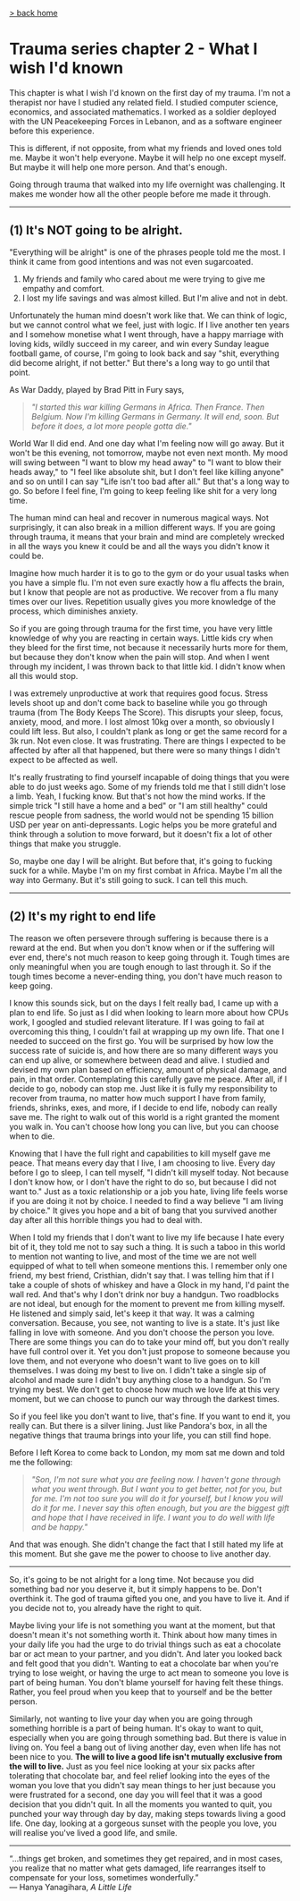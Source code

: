 [> back home](/blog?home)

# **Trauma series chapter 2 - What I wish I'd known**

This chapter is what I wish I'd known on the first day of my trauma. I'm not a therapist nor have I studied any related field. I studied computer science, economics, and associated mathematics. I worked as a soldier deployed with the UN Peacekeeping Forces in Lebanon, and as a software engineer before this experience.

This is different, if not opposite, from what my friends and loved ones told me. Maybe it won't help everyone. Maybe it will help no one except myself. But maybe it will help one more person. And that's enough.

Going through trauma that walked into my life overnight was challenging. It makes me wonder how all the other people before me made it through.

------

## (1) It's NOT going to be alright.

"Everything will be alright" is one of the phrases people told me the most. I think it came from good intentions and was not even sugarcoated.

1. My friends and family who cared about me were trying to give me empathy and comfort.
2. I lost my life savings and was almost killed. But I'm alive and not in debt.

Unfortunately the human mind doesn't work like that. We can think of logic, but we cannot control what we feel, just with logic. If I live another ten years and I somehow monetise what I went through, have a happy marriage with loving kids, wildly succeed in my career, and win every Sunday league football game, of course, I'm going to look back and say "shit, everything did become alright, if not better." But there's a long way to go until that point.

As War Daddy, played by Brad Pitt in Fury says,

> *"I started this war killing Germans in Africa. Then France. Then Belgium. Now I'm killing Germans in Germany. It will end, soon. But before it does, a lot more people gotta die."*

World War II did end. And one day what I'm feeling now will go away. But it won't be this evening, not tomorrow, maybe not even next month. My mood will swing between "I want to blow my head away" to "I want to blow their heads away," to "I feel like absolute shit, but I don't feel like killing anyone" and so on until I can say "Life isn't too bad after all." But that's a long way to go. So before I feel fine, I'm going to keep feeling like shit for a very long time.

The human mind can heal and recover in numerous magical ways. Not surprisingly, it can also break in a million different ways. If you are going through trauma, it means that your brain and mind are completely wrecked in all the ways you knew it could be and all the ways you didn't know it could be.

Imagine how much harder it is to go to the gym or do your usual tasks when you have a simple flu. I'm not even sure exactly how a flu affects the brain, but I know that people are not as productive. We recover from a flu many times over our lives. Repetition usually gives you more knowledge of the process, which diminishes anxiety.

So if you are going through trauma for the first time, you have very little knowledge of why you are reacting in certain ways. Little kids cry when they bleed for the first time, not because it necessarily hurts more for them, but because they don't know when the pain will stop. And when I went through my incident, I was thrown back to that little kid. I didn't know when all this would stop.

I was extremely unproductive at work that requires good focus. Stress levels shoot up and don't come back to baseline while you go through trauma (from The Body Keeps The Score). This disrupts your sleep, focus, anxiety, mood, and more. I lost almost 10kg over a month, so obviously I could lift less. But also, I couldn't plank as long or get the same record for a 3k run. Not even close. It was frustrating. There are things I expected to be affected by after all that happened, but there were so many things I didn't expect to be affected as well.

It's really frustrating to find yourself incapable of doing things that you were able to do just weeks ago. Some of my friends told me that I still didn't lose a limb. Yeah, I fucking know. But that's not how the mind works. If the simple trick "I still have a home and a bed" or "I am still healthy" could rescue people from sadness, the world would not be spending 15 billion USD per year on anti-depressants. Logic helps you be more grateful and think through a solution to move forward, but it doesn't fix a lot of other things that make you struggle.

So, maybe one day I will be alright. But before that, it's going to fucking suck for a while. Maybe I'm on my first combat in Africa. Maybe I'm all the way into Germany. But it's still going to suck. I can tell this much.

----------


## (2) It's my right to end life

The reason we often persevere through suffering is because there is a reward at the end. But when you don't know when or if the suffering will ever end, there's not much reason to keep going through it. Tough times are only meaningful when you are tough enough to last through it. So if the tough times become a never-ending thing, you don't have much reason to keep going.

I know this sounds sick, but on the days I felt really bad, I came up with a plan to end life. So just as I did when looking to learn more about how CPUs work, I googled and studied relevant literature. If I was going to fail at overcoming this thing, I couldn't fail at wrapping up my own life. That one I needed to succeed on the first go. You will be surprised by how low the success rate of suicide is, and how there are so many different ways you can end up alive, or somewhere between dead and alive. I studied and devised my own plan based on efficiency, amount of physical damage, and pain, in that order. Contemplating this carefully gave me peace. After all, if I decide to go, nobody can stop me. Just like it is fully my responsibility to recover from trauma, no matter how much support I have from family, friends, shrinks, exes, and more, if I decide to end life, nobody can really save me. The right to walk out of this world is a right granted the moment you walk in. You can't choose how long you can live, but you can choose when to die.

Knowing that I have the full right and capabilities to kill myself gave me peace. That means every day that I live, I am choosing to live. Every day before I go to sleep, I can tell myself, "I didn't kill myself today. Not because I don't know how, or I don't have the right to do so, but because I did not want to." Just as a toxic relationship or a job you hate, living life feels worse if you are doing it not by choice. I needed to find a way believe "I am living by choice." It gives you hope and a bit of bang that you survived another day after all this horrible things you had to deal with.

When I told my friends that I don't want to live my life because I hate every bit of it, they told me not to say such a thing. It is such a taboo in this world to mention not wanting to live, and most of the time we are not well equipped of what to tell when someone mentions this. I remember only one friend, my best friend, Cristhian, didn't say that. I was telling him that if I take a couple of shots of whiskey and have a Glock in my hand, I'd paint the wall red. And that's why I don't drink nor buy a handgun. Two roadblocks are not ideal, but enough for the moment to prevent me from killing myself. He listened and simply said, let's keep it that way. It was a calming conversation. Because, you see, not wanting to live is a state. It's just like falling in love with someone. And you don't choose the person you love. There are some things you can do to take your mind off, but you don't really have full control over it. Yet you don't just propose to someone because you love them, and not everyone who doesn't want to live goes on to kill themselves. I was doing my best to live on. I didn't take a single sip of alcohol and made sure I didn't buy anything close to a handgun. So I'm trying my best. We don't get to choose how much we love life at this very moment, but we can choose to punch our way through the darkest times.

So if you feel like you don't want to live, that's fine. If you want to end it, you really can. But there is a silver lining. Just like Pandora's box, in all the negative things that trauma brings into your life, you can still find hope.

Before I left Korea to come back to London, my mom sat me down and told me the following:

> *"Son, I'm not sure what you are feeling now. I haven't gone through what you went through. But I want you to get better, not for you, but for me. I'm not too sure you will do it for yourself, but I know you will do it for me. I never say this often enough, but you are the biggest gift and hope that I have received in life. I want you to do well with life and be happy."*

And that was enough. She didn't change the fact that I still hated my life at this moment. But she gave me the power to choose to live another day.

----------

So, it's going to be not alright for a long time. Not because you did something bad nor you deserve it, but it simply happens to be. Don't overthink it. The god of trauma gifted you one, and you have to live it. And if you decide not to, you already have the right to quit.

Maybe living your life is not something you want at the moment, but that doesn't mean it's not something worth it. Think about how many times in your daily life you had the urge to do trivial things such as eat a chocolate bar or act mean to your partner, and you didn't. And later you looked back and felt good that you didn't. Wanting to eat a chocolate bar when you're trying to lose weight, or having the urge to act mean to someone you love is part of being human. You don't blame yourself for having felt these things. Rather, you feel proud when you keep that to yourself and be the better person.

Similarly, not wanting to live your day when you are going through something horrible is a part of being human. It's okay to want to quit, especially when you are going through something bad. But there is value in living on. You feel a bang out of living another day, even when life has not been nice to you. **The will to live a good life isn't mutually exclusive from the will to live.** Just as you feel nice looking at your six packs after tolerating that chocolate bar, and feel relief looking into the eyes of the woman you love that you didn't say mean things to her just because you were frustrated for a second, one day you will feel that it was a good decision that you didn't quit. In all the moments you wanted to quit, you punched your way through day by day, making steps towards living a good life. One day, looking at a gorgeous sunset with the people you love, you will realise you've lived a good life, and smile.

----------

“...things get broken, and sometimes they get repaired, and in most cases, you realize that no matter what gets damaged, life rearranges itself to compensate for your loss, sometimes wonderfully.”  
― Hanya Yanagihara, *A Little Life*